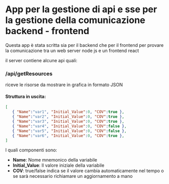 # App per la gestione di api e sse per la gestione della comunicazione backend - frontend
Questa app è stata scritta sia per il backend che per il frontend per provare la comunicazione tra un web server node js e un frontend react

il server contiene alcune api quali:
### /api/getResources
riceve le risorse da mostrare in grafica in formato JSON

#### Struttura in uscita:
 ``` json
 [
    { "Name":"var1", "Initial_Value":0, "COV":true },
    { "Name":"var2", "Initial_Value":0, "COV":true },
    { "Name":"var3", "Initial_Value":0, "COV":true },
    { "Name":"var4", "Initial_Value":0, "COV":false },
    { "Name":"var5", "Initial_Value":0, "COV":false },
    { "Name":"var6", "Initial_Value":0, "COV":true },
]
 ```
 I quali componenti sono:

 -  **Name**: Nome mnemonico della variabile
 -  **Initial_Value**: Il valore iniziale della variabile
 -  **COV**: true/false indica se il valore cambia automaticamente nel tempo o se sarà necessario richiamare un aggiornamento a mano

